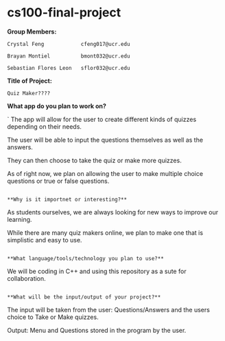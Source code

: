 # cs100-final-project

**Group Members:**
```
Crystal Feng            cfeng017@ucr.edu

Brayan Montiel          bmont032@ucr.edu

Sebastian Flores Leon   sflor032@ucr.edu
```

**Title of Project:** 

```
Quiz Maker????
```

**What app do you plan to work on?**

`
The app will allow for the user to create different kinds of quizzes depending on their needs.

The user will be able to input the questions themselves as well as the answers.

They can then choose to take the quiz or make more quizzes.

As of right now, we plan on allowing the user to make multiple choice questions or true or false questions.
```

**Why is it importnet or interesting?**

```
As students ourselves, we are always looking for new ways to improve our learning. 

While there are many quiz makers online, we plan to make one that is simplistic and easy to use. 
```

**What language/tools/technology you plan to use?**

```
We will be coding in C++ and using this repository as a sute for collaboration.
```

**What will be the input/output of your project?**

```
The input will be taken from the user: Questions/Answers and the users choice to Take or Make quizzes. 

Output: Menu and Questions stored in the program by the user.
```
